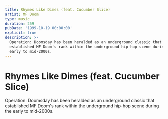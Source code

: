 ```yaml
---
title: Rhymes Like Dimes (feat. Cucumber Slice)
artist: MF Doom
type: music
duration: 259
pubDate: '1999-10-19 00:00:00'
explicit: true
description: >-
  Operation: Doomsday has been heralded as an underground classic that
  established MF Doom's rank within the underground hip-hop scene during the
  early to mid-2000s.
---
```


# Rhymes Like Dimes (feat. Cucumber Slice)

Operation: Doomsday has been heralded as an underground classic that established MF Doom's rank within the underground hip-hop scene during the early to mid-2000s.
